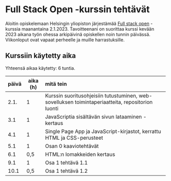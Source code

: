 # Full Stack Open -kurssin tehtävät

Aloitin opiskelemaan Helsingin yliopiston järjestämää [Full stack open](https://fullstackopen.com/) -kurssia maanantaina 2.1.2023. Tavoitteenani on suorittaa kurssi kevään 2023 aikana työn ohessa arkipäivinä opiskellen noin tunnin päivässä. Viikonloput ovat vapaat perheelle ja muille harrastuksille.

## Kurssiin käytetty aika

Yhteensä aikaa käytetty: 6 tuntia.

| päivä | aika (h) | mitä tein |
| ------| -------- | :----------------------------------------------------------- |
| 2.1.  | 1        | Kurssin suoritusohjeisiin tutustuminen, web-sovelluksen toimintaperiaatteita, repositorion luonti |
| 3.1   | 1        | JavaScriptia sisältävän sivun lataaminen - kertaus |
| 4.1   | 1        | Single Page App ja JavaScript-kirjastot, kerrattu HTML ja CSS-perusteet |
| 5.1   | 1        | Osan 0 kaaviotehtävät |
| 6.1   | 0,5      | HTML:n lomakkeiden kertaus |
| 9.1   | 1        | Osa 1 tehtävä 1.1 |
| 10.1  | 0,5      | Osa 1 tehtävä 1.2 |